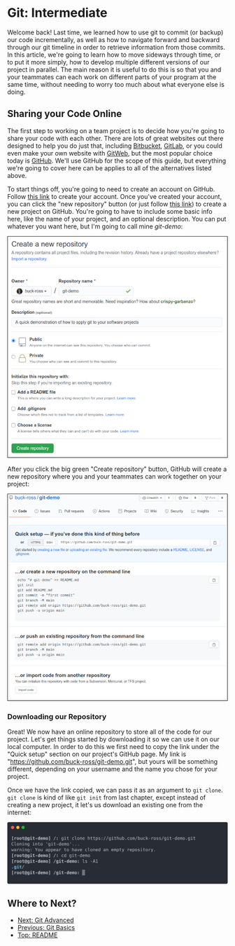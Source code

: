# Git: Intermediate

Welcome back!
Last time, we learned how to use git to commit (or backup) our code incrementally,
as well as how to navigate forward and backward through our git timeline in order to retrieve information from those commits.
In this article, we're going to learn how to move sideways through time, or to put it more simply,
how to develop multiple different versions of our project in parallel.
The main reason it is useful to do this is so that you and your teammates can each work on different parts of your program at the same time,
without needing to worry too much about what everyone else is doing.

## Sharing your Code Online

The first step to working on a team project is to decide how you're going to share your code with each other.
There are lots of great websites out there designed to help you do just that,
including [Bitbucket](https://bitbucket.org/), [GitLab](https://bitbucket.org/),
or you could even make your own website with [GitWeb](https://git-scm.com/book/pl/v2/Git-on-the-Server-GitWeb),
but the most popular choice today is [GitHub](https://github.com/).
We'll use GitHub for the scope of this guide, but everything we're going to cover here can be applies to all of the alternatives listed above.

To start things off, you're going to need to create an account on GitHub. Follow [this link](https://github.com/join) to create your account.
Once you've created your account, you can click the "new repository" button
(or just follow [this link](https://github.com/new)) to create a new project on GitHub.
You're going to have to include some basic info here, like the name of your project, and an optional description.
You can put whatever you want here, but I'm going to call mine *git-demo*:

![Creating a Repository on GitHub](../FILES/versioncontrol/GitHubCreateRepo.png)

After you click the big green "Create repository" button, GitHub will create a new repository
where you and your teammates can work together on your project:

![New Repository](../FILES/versioncontrol/GitHubNewRepo.png)

### Downloading our Repository

Great! We now have an online repository to store all of the code for our project.
Let's get things started by downloading it so we can use it on our local computer.
In order to do this we first need to copy the link under the "Quick setup" section on our project's GitHub page.
My link is "https://github.com/buck-ross/git-demo.git", but yours will be something different,
depending on your username and the name you chose for your project.

Once we have the link copied, we can pass it as an argument to `git clone`.
`git clone` is kind of like `git init` from last chapter, except instead of creating a new project,
it let's us download an existing one from the internet:

![Git Clone](../FILES/versioncontrol/gitClone.svg)

## Where to Next?

- [Next: Git Advanced](./1c.%20Git%20Advnaced.md)
- [Previous: Git Basics](./1a.%20Git%20Basics.md)
- [Top: README](../README.md)

